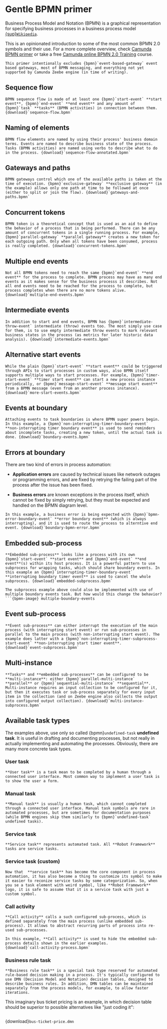 # Gentle BPMN primer

Business Process Model and Notation (BPMN) is a graphical representation for specifying business processes in a business process model [{sup}`Wikipedia`](https://en.wikipedia.org/wiki/Business_Process_Model_and_Notation).

This is an opinionated introduction to some of the most common BPMN 2.0 symbols and their use. For a more complete overview, check [Camunda BPMN primer](https://docs.camunda.io/docs/components/modeler/bpmn/bpmn-primer/) or take a free [Camunda online BPMN 2.0 Training](https://academy.camunda.com/camunda-bpmn) course.

```{note}
This primer intentionally excludes {bpmn}`event-based-gateway` event based gateways, most of BPMN messaging, and everything not yet supported by Camunda Zeebe engine (in time of writing).
```


## Sequence flow

```{bpmn-figure} sequence-flow
BPMN sequence flow is made of at least one {bpmn}`start-event` **start event**, {bpmn}`end-event` **end event** and any amount of {bpmn}`task` **tasks** (BPMN activities) in connection between them. {download}`sequence-flow.bpmn`
```

## Naming of elements

```{bpmn-figure} sequence-flow-annotated
BPMN flow elements are named by using their process' business domain terms. Events are named to describe business state of the process. Tasks (BPMN activities) are named using verbs to describe what to do in the process. {download}`sequence-flow-annotated.bpmn`
```

## Gateways and paths

```{bpmn-figure} gateways-and-paths
BPMN gateways control which one of the available paths is taken at the time of execution. {bpmn}`exclusive-gateway` **exclusive gateway** (in the example) allows only one path at time to be followed at once (either to split or join the flow). {download}`gateways-and-paths.bpmn`
```

## Concurrent tokens

```{bpmn-figure} concurrent-tokens
BPMN token is a theoretical concept that is used as an aid to define the behavior of a process that is being performed. There can be any amount of concurrent tokens in a single running process. For example, {bpmn}`parallel-gateway` **parallel gateway** creates a new token for each outgoing path. Only when all tokens have been consumed, process is really completed. {download}`concurrent-tokens.bpmn`
```

## Multiple end events

```{bpmn-figure} multiple-end-events
Not all BPMN tokens need to reach the same {bpmn}`end-event` **end event** for the process to complete. BPMN process may have as many end events as it makes sense for the business processs it describes. Not all end events need to be reached for the process to complete, but process completes when there are no more tokens alive. {download}`multiple-end-events.bpmn`
```

## Intermediate events

```{bpmn-figure} intermediate-events
In addition to start and end events, BPMN has {bpmn}`intermediate-throw-event` intermediate (throw) events too. The most simply use case for them, is to use empty intermediate throw events to mark relevant business states in the process (as metrics for later historic data analysis). {download}`intermediate-events.bpmn`
```

## Alternative start events

```{bpmn-figure} more-start-events
While the plain {bpmn}`start-event` **start event** could be triggered through APIs to start processes in custom ways, also BPMN itself supports multiple ways to start processes. For example, {bpmn}`timer-start-event` **timer start event** can start a new process instance periodically, or {bpmn}`message-start-event` **message start event** from a BPMN message (even from an another process instance). {download}`more-start-events.bpmn`
```

## Events at boundary

```{bpmn-figure} boundary-events
Attaching events to task boundaries is where BPMN super powers begin. In this example, a {bpmn}`non-interrupting-timer-boundary-event` **non-interrupting timer boundary event** is used to send reminders about incomplete tasks, creating a new token, until the actual task is done. {download}`boundary-events.bpmn`
```


## Errors at boundary

There are two kind of errors in process automation:

* **Application errors** are caused by technical issues like network outages or programming errors, and are fixed by retrying the failing part of the process after the issue has been fixed.

* **Business errors** are known exceptions in the process itself, which cannot be fixed by simply retrying, but they must be expected and handled on the BPMN diagram level.

```{bpmn-figure} boundary-bpmn-error
In this example, a business error is being expected with {bpmn}`bpmn-error-boundary-event` **error boundary event** (which is always interrupting), and it is used to route the process to alterntive end event. {download}`boundary-bpmn-error.bpmn`
```


## Embedded sub-process

```{bpmn-figure} embedded-subprocess
**Embedded sub-process** looks like a process with its own {bpmn}`start-event` **start event** and {bpmn}`end-event` **end event**(s) within its host process. It is a powerful pattern to use subprocess for wrapping tasks, which should share boundary events. In this example an {bpmn}`interrupting-timer-boundary-event` **interrupting boundary timer event** is used to cancel the whole subprocess. {download}`embedded-subprocess.bpmn`
```
```{note}
The subprocess example above could also be implemented with use of multiple boundary events task. But how would this change the behavior?
```{bpmn-image} multiple-boundary-events
```


## Event sub-process

```{bpmn-figure} event-subprocess
**Event sub-process** can either interrupt the execution of the main process (with interrupting start event) or run sub-processes in parallel to the main process (with non-interrupting start event). The example does latter with a {bpmn}`non-interrupting-timer-subprocess-start-event` **non-interrupting start timer event**.
{download}`event-subprocess.bpmn`
```

## Multi-instance

```{bpmn-figure} multi-instance-subprocess
**Tasks** and **embedded sub-processes** can be configured to be **multi-instance**: either {bpmn}`parallel-multi-instance` **parallel** or {bpmn}`sequential-multi-instance` **sequential**. Multi-instance requires an input collection to be configured for it, but then it executes task or sub-process separately for every input item in the collection (and on Zeebe engine also collects the output into configured output collection). {download}`multi-instance-subprocess.bpmn`
```

## Available task types

The examples above, use only so called {bpmn}`undefined-task` **undefined task**. It is useful in drafting and documenting processes, but not really in actually implementing and automating the processes. Obviously, there are many more concrete task types.


### User task

```{bpmn-figure} user-task
**User task** is a task mean to be completed by a human through a connected user interface. Most common way to implement a user task is to show the user a form.
```


### Manual task

```{bpmn-figure} manual-task
**Manual task** is usually a human task, which cannot completed through a connected user interface. Manual task symbols are rare in automated processes, but are sometimes for documentation purposes (while BPMN engines skip them similarly to {bpmn}`undefined-task` undefined tasks).
```

### Service task

```{bpmn-figure} service-task
**Service task** represents automated task. All **Robot Framework** tasks are service tasks.
```


### Service task (custom)

```{bpmn-figure} robot-task
Now that  **service task** has become the core component in process automation, it has also become a thing to customize its symbol to make it easier to reconize service tasks by some categorization. So, when you se a task element with weird symbol, like **Robot Framework** logo, it is safe to assume that it is a service task with just a custom symbol.

```


### Call activity

```{bpmn-figure} call-activity-task
**Call activity** calls a such configured sub-process, which is defined separately from the main process (unlike embedded sub-process). It allows to abstract recurring parts of process into re-used sub-processes.
```

```{bpmn-figure} call-activity-process
In this example, **Call activity** is used to hide the embedded sub-process details shown in the earlier examples.
{download}`call-activity-process.bpmn`
```

### Business rule task

```{bpmn-figure} business-rule-task
**Business rule task** is a special task type reserved for automated rule-based decision making in a process. It's typically configured to use DMN (Decision Model and Notation) decision tables, designed to describe business rules. In addition, DMN tables can be maintained separately from the process models, for example, to allow faster iterations.
```

This imaginary bus ticket pricing is an example, in which decision table should be superior to possible alternatives like "just coding it":

```{dmn-html} bus-ticket-price
```
{download}`bus-ticket-price.dmn`

